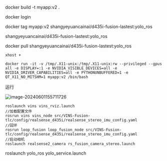 docker build -t myapp:v2 .

docker login

docker tag  myapp:v2   shangyeyuancainai/d435i-fusion-lastest:yolo_ros

shangyeyuancainai/d435i-fusion-lastest:yolo_ros



docker pull shangyeyuancainai/d435i-fusion-lastest:yolo_ros



```shell
xhost +

docker run -it -v /tmp/.X11-unix:/tmp/.X11-unix:rw --privileged --gpus all -e DISPLAY=:1 -e NVIDIA_VISIBLE_DEVICES=all -e NVIDIA_DRIVER_CAPABILITIES=all -e PYTHONUNBUFFERED=1 -e QT_X11_NO_MITSHM=1 myapp:v2 /bin/bash
```



运行


![image-20240601155711726](../Desktop/dailywork/piccloud/image-20240601155711726.png)






```shell
roslaunch vins vins_rviz.launch
//加载配置文件
rosrun vins vins_node src/VINS-Fusion-tlc/config/realsense_d435i/realsense_stereo_imu_config.yaml
//回环
rosrun loop_fusion loop_fusion_node src/VINS-Fusion-tlc/config/realsense_d435i/realsense_stereo_imu_config.yaml
//启动相机
roslaunch realsense2_camera rs_fusion_camera_stereo.launch
```

roslaunch yolo_ros yolo_service.launch 
